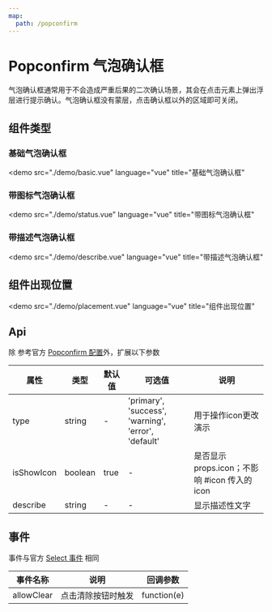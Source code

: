 ```yaml
---
map:
  path: /popconfirm
---
```


# Popconfirm 气泡确认框

气泡确认框通常用于不会造成严重后果的二次确认场景，其会在点击元素上弹出浮层进行提示确认。气泡确认框没有蒙层，点击确认框以外的区域即可关闭。

## 组件类型

### 基础气泡确认框

<demo src="./demo/basic.vue"
  language="vue"
  title="基础气泡确认框"
  >
</demo>

### 带图标气泡确认框

<demo src="./demo/status.vue"
  language="vue"
  title="带图标气泡确认框"
  >
</demo>

### 带描述气泡确认框

<demo src="./demo/describe.vue"
  language="vue"
  title="带描述气泡确认框"
  >
</demo>

## 组件出现位置

<demo src="./demo/placement.vue"
  language="vue"
  title="组件出现位置"
  >
</demo>

## Api

除 参考官方 [Popconfirm 配置](https://2x.antdv.com/components/popconfirm-cn#API)外，扩展以下参数

| 属性               | 类型                                                      | 默认值  | 可选值 | 说明                     |
| ------------------ | --------------------------------------------------------- | ------- | ------ | ------------------------ |
| type      | string                                              | -  |  'primary', 'success', 'warning', 'error', 'default'      | 用于操作icon更改演示 |
| isShowIcon      | boolean                                              |  true  |  -      | 是否显示props.icon；不影响 #icon 传入的 icon |
| describe      | string                                              | -  |  -      | 显示描述性文字 |


## 事件

事件与官方 [Select 事件](https://2x.antdv.com/components/select-cn#API) 相同

| 事件名称 | 说明                                 | 回调参数    |
| -------- | ------------------------------------ | ----------- |
| allowClear   | 点击清除按钮时触发 | function(e) |